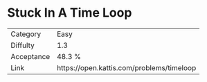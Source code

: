 # Stuck In A Time Loop

<table>
    <tr>
        <td>Category</td>
        <td>Easy</td>
    </tr>
    <tr>
        <td>Diffulty</td>
        <td>1.3</td>
    </tr>
    <tr>
        <td>Acceptance</td>
        <td>48.3 %</td>
    </tr>
    <tr>
        <td>Link</td>
        <td>https://open.kattis.com/problems/timeloop</td>
    </tr>
</table>